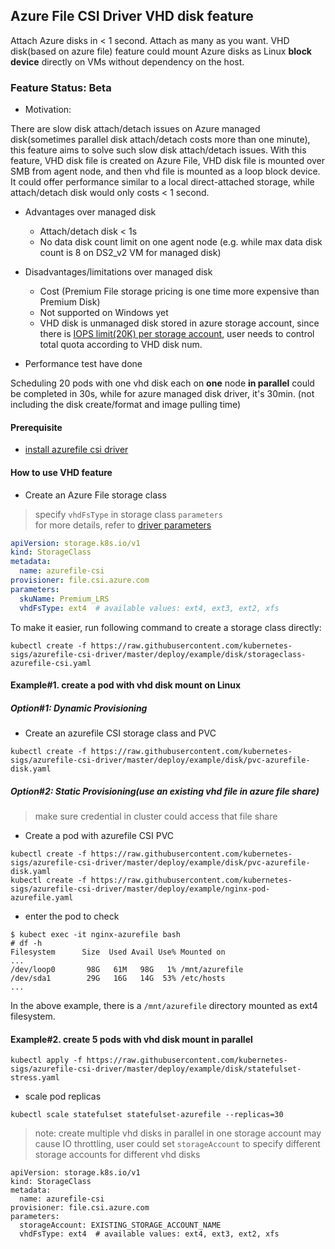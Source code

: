 ## Azure File CSI Driver VHD disk feature
Attach Azure disks in < 1 second. Attach as many as you want. VHD disk(based on azure file) feature could mount Azure disks as Linux **block device** directly on VMs without dependency on the host.

### Feature Status: Beta

 - Motivation:

There are slow disk attach/detach issues on Azure managed disk(sometimes parallel disk attach/detach costs more than one minute), this feature aims to solve such slow disk attach/detach issues. With this feature, VHD disk file is created on Azure File, VHD disk file is mounted over SMB from agent node, and then vhd file is mounted as a loop block device. It could offer performance similar to a local direct-attached storage, while attach/detach disk would only costs < 1 second.

 - Advantages over managed disk
   - Attach/detach disk < 1s
   - No data disk count limit on one agent node (e.g. while max data disk count is 8 on DS2_v2 VM for managed disk)
 - Disadvantages/limitations over managed disk
   - Cost (Premium File storage pricing is one time more expensive than Premium Disk)
   - Not supported on Windows yet
   - VHD disk is unmanaged disk stored in azure storage account, since there is [IOPS limit(20K) per storage account](https://docs.microsoft.com/en-us/azure/storage/common/scalability-targets-standard-account#scale-targets-for-standard-storage-accounts), user needs to control total quota according to VHD disk num.

 - Performance test have done

Scheduling 20 pods with one vhd disk each on **one** node **in parallel** could be completed in 30s, while for azure managed disk driver, it's 30min. (not including the disk create/format and image pulling time)

#### Prerequisite
 - [install azurefile csi driver](https://github.com/kubernetes-sigs/azurefile-csi-driver/blob/master/docs/install-azurefile-csi-driver.md)
 
#### How to use VHD feature
 - Create an Azure File storage class
> specify `vhdFsType` in storage class `parameters`
> </br>for more details, refer to [driver parameters](../../../docs/driver-parameters.md)
```yaml
apiVersion: storage.k8s.io/v1
kind: StorageClass
metadata:
  name: azurefile-csi
provisioner: file.csi.azure.com
parameters:
  skuName: Premium_LRS
  vhdFsType: ext4  # available values: ext4, ext3, ext2, xfs
```

To make it easier, run following command to create a storage class directly:
```console
kubectl create -f https://raw.githubusercontent.com/kubernetes-sigs/azurefile-csi-driver/master/deploy/example/disk/storageclass-azurefile-csi.yaml
```

#### Example#1. create a pod with vhd disk mount on Linux
##### Option#1: Dynamic Provisioning
 - Create an azurefile CSI storage class and PVC
```console
kubectl create -f https://raw.githubusercontent.com/kubernetes-sigs/azurefile-csi-driver/master/deploy/example/disk/pvc-azurefile-disk.yaml
```

##### Option#2: Static Provisioning(use an existing vhd file in azure file share)
> make sure credential in cluster could access that file share
 - Create a pod with azurefile CSI PVC
```console
kubectl create -f https://raw.githubusercontent.com/kubernetes-sigs/azurefile-csi-driver/master/deploy/example/disk/pvc-azurefile-disk.yaml
kubectl create -f https://raw.githubusercontent.com/kubernetes-sigs/azurefile-csi-driver/master/deploy/example/nginx-pod-azurefile.yaml
```

 - enter the pod to check
```console
$ kubect exec -it nginx-azurefile bash
# df -h
Filesystem      Size  Used Avail Use% Mounted on
...
/dev/loop0       98G   61M   98G   1% /mnt/azurefile
/dev/sda1        29G   16G   14G  53% /etc/hosts
...
```
In the above example, there is a `/mnt/azurefile` directory mounted as ext4 filesystem.

#### Example#2. create 5 pods with vhd disk mount in parallel
```console
kubectl apply -f https://raw.githubusercontent.com/kubernetes-sigs/azurefile-csi-driver/master/deploy/example/disk/statefulset-stress.yaml
```
 - scale pod replicas
```console
kubectl scale statefulset statefulset-azurefile --replicas=30
```
> note: create multiple vhd disks in parallel in one storage account may cause IO throttling, user could set `storageAccount` to specify different storage accounts for different vhd disks

```
apiVersion: storage.k8s.io/v1
kind: StorageClass
metadata:
  name: azurefile-csi
provisioner: file.csi.azure.com
parameters:
  storageAccount: EXISTING_STORAGE_ACCOUNT_NAME
  vhdFsType: ext4  # available values: ext4, ext3, ext2, xfs
```
